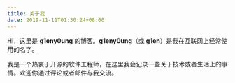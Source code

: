 ```yaml
---
title: 关于我
date: 2019-11-11T01:30:24+08:00
---
```


Hi，这里是 **g1eny0ung** 的博客。**g1eny0ung**（或 **g1en**）是我在互联网上经常使用的名字。

我是一个热衷于开源的软件工程师，在这里我会记录一些关于技术或者生活上的事情。欢迎你通过评论或者邮件与我交流。
